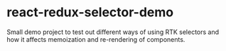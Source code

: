 # react-redux-selector-demo

Small demo project to test out different ways of using RTK selectors and 
how it affects memoization and re-rendering of components.